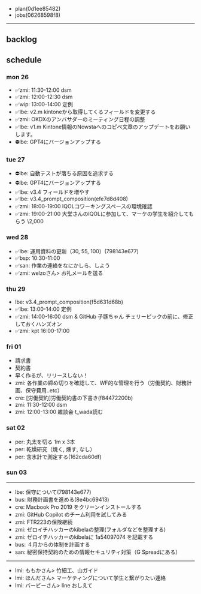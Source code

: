 
- plan(0d1ee85482)
- jobs(06268598f8)
---

## backlog

## schedule
### mon 26
- ✅zmi: 11:30-12:00 dsm
- ✅zmi: 12:00-12:30 dsm
- ✅wip: 13:00-14:00 定例
- ✅lbe: v2.m kintoneから取得してくるフィールドを変更する
- ✅zmi: OKDXのアンバサダーのミーティング日程の調整
- ✅lbe: v1.m Kintone情報のNowstaへのコピペ文章のアップデートをお願いします。
- ⛔️lbe: GPT4にバージョンアップする

### tue 27
- ⛔️lbe: 自動テストが落ちる原因を追求する
- ⛔️lbe: GPT4にバージョンアップする
- ✅lbe: v3.4 フィールドを増やす
- ✅lbe: v3.4_prompt_composition(efe7d8d408)
- ✅zmi: 18:00-19:00 IQOLコワーキングスペースの環境確認
- ✅zmi: 19:00-21:00 大堂さんのIQOLに参加して、マーケの学生を紹介してもらう \2,000
### wed 28
- ✅lbe: 運用資料の更新（30, 55, 100）(798143e677)
- ✅bsp: 10:30-11:00
- ✅san: 作業の連絡をなにかしら、しよう
- ✅zmi: welzoさん> お礼メールを送る
### thu 29
- lbe: v3.4_prompt_composition(f5d631d68b)
- ✅lbe: 13:00-14:00 定例
- ✅zmi: 14:00-16:00 dsm & GitHub 子豚ちゃん チェリーピックの前に、修正しておくハンズオン
- ✅zmi: kpt 16:00-17:00
### fri 01
- 請求書
- 契約書
- 早く作るが、リリースしない！
- zmi: 各作業の締め切りを確認して、WF的な管理を行う（労働契約、財務計画、保守費用..etc）
- cre: [労働契約]労働契約書の下書き(f84472200b)
- zmi: 11:30-12:00 dsm
- zmi: 12:00-13:00 雑談会 t_wada読む
### sat 02
- per: 丸太を切る 1m x 3本
- per: 乾燥研究（焼く, 燻す, なし）
- per: 含水計で測定する(162cda60df)

### sun 03

---
- lbe: 保守について(798143e677)
- bus: 財務計画書を進める(8e4bc69413)
- cre: Macbook Pro 2019 をクリーンインストールする
- zmi: GitHub Copilot のチーム利用を試してみる
- zmi: FTR223の保険継続
- zmi: ゼロイチハッカーのkibelaの整理(フォルダなどを整理する)
- zmi: ゼロイチハッカーのkibelaに 1a54097074 を記載する
- bus: ４月からの体制を計画する
- san: 秘密保持契約のための情報セキュリティ対策（G Spreadにある）

---
- lmi: ももかさん> 竹細工、山ガイド
- lmi: ほんださん> マーケティングについて学生と繋がりたい連絡
- lmi: バービーさん> line おしえて



